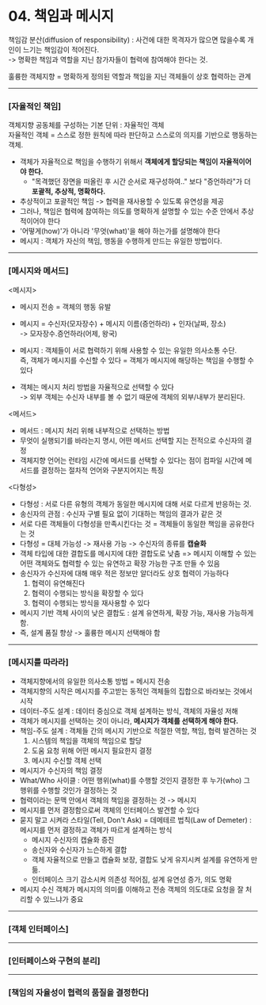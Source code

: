 # 04. 책임과 메시지 #
    
    
책임감 분산(diffusion of responsibility) : 사건에 대한 목격자가 많으면 많을수록 개인이 느기는 책임감이 적어진다.  
-> 명확한 책임과 역할을 지닌 참가자들이 협력에 참여해야 한다는 것.
    
훌륭한 객체지향 = 명확하게 정의된 역할과 책임을 지닌 객체들이 상호 협력하는 관계  
   
 -----------------
 ### [자율적인 책임] ###   
 객체지향 공동체를 구성하는 기본 단위 : 자율적인 객체  
 자율적인 객체 = 스스로 정한 원칙에 따라 판단하고 스스로의 의지를 기반으로 행동하는 객체.   
   
 - 객체가 자율적으로 책임을 수행하기 위해서 <b>객체에게 할당되는 책임이 자율적이어야 한다.</b>  
    - "목격했던 장면을 떠올린 후 시간 순서로 재구성하여.." 보다 "증언하라"가 더 <b>포괄적, 추상적, 명확하다.</b>
 - 추상적이고 포괄적인 책임 -> 협력을 재사용할 수 있도록 유연성을 제공
 - 그러나, 책임은 협력에 참여하는 의도를 명확하게 설명할 수 있는 수준 안에서 추상적이어야 한다
 - '어떻게(how)'가 아니라 '무엇(what)'을 해야 하는가를 설명해야 한다
 - 메시지 : 객체가 자신의 책임, 행동을 수행하게 만드는 유일한 방법이다.  
   
  -----------------
 ### [메시지와 메서드] ###  
 <메시지>  
 - 메시지 전송 = 객체의 행동 유발  
   
 - 메시지 = 수신자(모자장수) + 메시지 이름(증언하라) + 인자(날짜, 장소)  
 -> 모자장수.증언하라(어제, 왕국)  
   
 - 메시지 : 객체들이 서로 협력하기 위해 사용할 수 있는 유일한 의사소통 수단.  
 즉, 객체가 메시지를 수신할 수 있다 = 객체가 메시지에 해당하는 책임을 수행할 수 있다  
   
 - 객체는 메시지 처리 방법을 자율적으로 선택할 수 있다   
  -> 외부 객체는 수신자 내부를 볼 수 없기 때문에 객체의 외부/내부가 분리된다.  
   
 <메서드>  
- 메서드 : 메시지 처리 위해 내부적으로 선택하는 방법 
- 무엇이 실행되기를 바라는지 명시, 어떤 메서드 선택할 지는 전적으로 수신자의 결정
- 객체지향 언어는 런타임 시간에 메서드를 선택할 수 있다는 점이 컴파일 시간에 메서드를 결정하는 절차적 언어와 구분지어지는 특징
  
 <다형성>  
 - 다형성 : 서로 다른 유형의 객체가 동일한 메시지에 대해 서로 다르게 반응하는 것.
 - 송신자의 관점 : 수신자 구별 필요 없이 기대하는 책임의 결과가 같은 것
 - 서로 다른 객체들이 다형성을 만족시킨다는 것 = 객체들이 동일한 책임을 공유한다는 것
 - 다형성 = 대체 가능성 -> 재사용 가능 -> 수신자의 종류를 <b>캡슐화</b>  
 - 객체 타입에 대한 결합도를 메시지에 대한 결합도로 낮춤 => 메시지 이해할 수 있는 어떤 객체와도 협력할 수 있는 유연하고 확장 가능한 구조 만들 수 있음  
 - 송신자가 수신자에 대해 매우 적은 정보만 알더라도 상호 협력이 가능하다
    1. 협력이 유연해진다
    2. 협력이 수행되는 방식을 확장할 수 있다
    3. 협력이 수행되는 방식을 재사용할 수 있다
  - 메시지 기반 객체 사이의 낮은 결합도 : 설계 유연하게, 확장 가능, 재사용 가능하게 함.
  - 즉, 설계 품질 향상 -> 훌륭한 메시지 선택해야 함
   
  -----------------
 ### [메시지를 따라라] ###   
 - 객체지향에서의 유일한 의사소통 방법 = 메시지 전송
 - 객체지향의 시작은 메시지를 주고받는 동적인 객체들의 집합으로 바라보는 것에서 시작
 - 데이터-주도 설계 : 데이터 중심으로 객체 설계하는 방식, 객체의 자율성 저해
 - 객체가 메시지를 선택하는 것이 아니라, <b>메시지가 객체를 선택하게 해야 한다.</b>
 - 책임-주도 설계 : 객체들 간의 메시지 기반으로 적절한 역할, 책임, 협력 발견하는 것
    1. 시스템의 책임을 객체의 책임으로 할당
    2. 도움 요청 위해 어떤 메시지 필요한지 결정
    3. 메시지 수신할 객체 선택
 - 메시지가 수신자의 책임 결정
 - What/Who 사이클 : 어떤 행위(what)를 수행할 것인지 결정한 후 누가(who) 그 행위를 수행할 것인가 결정하는 것
 - 협력이라는 문맥 안에서 객체의 책임을 결정하는 것 -> 메시지
 - 메시지를 먼저 결정함으로써 객체의 인터페이스 발견할 수 있다
 - 묻지 말고 시켜라 스타일(Tell, Don't Ask) = 데메테르 법칙(Law of Demeter) : 메시지를 먼저 결정하고 객체가 따르게 설계하는 방식
    - 메시지 수신자의 캡슐화 증진
    - 송신자와 수신자가 느슨하게 결합
    - 객체 자율적으로 만들고 캡슐화 보장, 결합도 낮게 유지시켜 설계를 유연하게 만듦.
    - 인터페이스 크기 감소시켜 의존성 적어짐, 설계 유연성 증가, 의도 명확
  - 메시지 수신 객체가 메시지의 의미를 이해하고 전송 객체의 의도대로 요청을 잘 처리할 수 있느냐가 중요
  
  
  -----------------
 ### [객체 인터페이스] ###   
  -----------------
 ### [인터페이스와 구현의 분리] ###   
  -----------------
 ### [책임의 자율성이 협력의 품질을 결정한다] ###   
